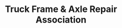 ---
title: "Truck Frame & Axle Repair Association"
url: /victor/truck-frame-and-axle-repair-association/
shop: shop
---